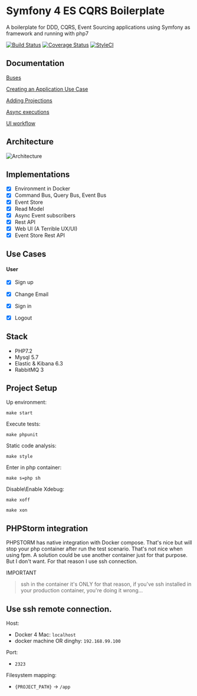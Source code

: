# Symfony 4 ES CQRS Boilerplate

A boilerplate for DDD, CQRS, Event Sourcing applications using Symfony as framework and running with php7

[![Build Status](https://travis-ci.org/jorge07/symfony-4-es-cqrs-boilerplate.svg?branch=master)](https://travis-ci.org/jorge07/symfony-4-es-cqrs-boilerplate)
[![Coverage Status](https://coveralls.io/repos/github/jorge07/symfony-4-es-cqrs-boilerplate/badge.svg?branch=coverage)](https://coveralls.io/github/jorge07/symfony-4-es-cqrs-boilerplate?branch=coverage)
[![StyleCI](https://github.styleci.io/repos/116064483/shield?branch=master)](https://github.styleci.io/repos/116064483)

## Documentation

[Buses](https://github.com/jorge07/symfony-4-es-cqrs-boilerplate/tree/master/doc/GetStarted/Buses.md)

[Creating an Application Use Case](https://github.com/jorge07/symfony-4-es-cqrs-boilerplate/tree/master/doc/GetStarted/UseCases.md)

[Adding Projections](https://github.com/jorge07/symfony-4-es-cqrs-boilerplate/tree/master/doc/GetStarted/Projections.md)

[Async executions](https://github.com/jorge07/symfony-4-es-cqrs-boilerplate/tree/master/doc/GetStarted/Async.md)

[UI workflow](https://github.com/jorge07/symfony-4-es-cqrs-boilerplate/blob/master/doc/Workflow.md)

## Architecture

![Architecture](https://i.imgur.com/SzHgMft.png)

## Implementations

- [x] Environment in Docker
- [x] Command Bus, Query Bus, Event Bus
- [x] Event Store
- [x] Read Model
- [x] Async Event subscribers
- [x] Rest API
- [x] Web UI (A Terrible UX/UI)
- [x] Event Store Rest API 

## Use Cases

#### User
- [x] Sign up
- [x] Change Email
- [x] Sign in
- [x] Logout


## Stack

- PHP7.2
- Mysql 5.7
- Elastic & Kibana 6.3
- RabbitMQ 3

## Project Setup

Up environment:

`make start`

Execute tests:

`make phpunit`

Static code analysis:

`make style`

Enter in php container:

`make s=php sh`

Disable\Enable Xdebug:

`make xoff`

`make xon`

## PHPStorm integration

PHPSTORM has native integration with Docker compose. That's nice but will stop your php container after run the test scenario. That's not nice when using fpm. A solution could be use another container just for that purpose. But I don't want. For that reason I use ssh connection.

IMPORTANT

> ssh in the container it's ONLY for that reason, if you've ssh installed in your production container, you're doing it wrong... 

Use ssh remote connection.
---

Host: 
- Docker 4 Mac: `localhost`
- docker machine OR dinghy: `192.168.99.100`

Port: 
 - `2323`

Filesystem mapping:
 - `{PROJECT_PATH}` -> `/app`
